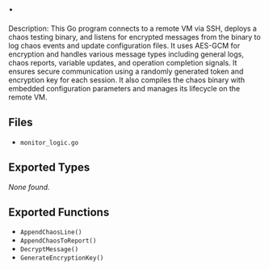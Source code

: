 # .

Description: This Go program connects to a remote VM via SSH, deploys a chaos testing binary,
and listens for encrypted messages from the binary to log chaos events and update configuration files.
It uses AES-GCM for encryption and handles various message types including general logs, chaos reports, variable updates, and operation completion signals.
It ensures secure communication using a randomly generated token and encryption key for each session.
It also compiles the chaos binary with embedded configuration parameters and manages its lifecycle on the remote VM.

## Files

- `monitor_logic.go`

## Exported Types

_None found._

## Exported Functions

- `AppendChaosLine()`
- `AppendChaosToReport()`
- `DecryptMessage()`
- `GenerateEncryptionKey()`

